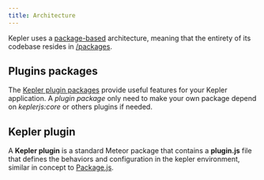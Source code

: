 ```yaml
---
title: Architecture
---
```


Kepler uses a [package-based](http://experimentsinmeteor.com/package-based-architecture/) architecture, meaning that the entirety of its codebase resides in [/packages](https://github.com/Keplerjs/Kepler/tree/master/packages).

## Plugins packages
The [Kepler plugin packages](#kepler-plugins) provide useful features for your Kepler application. A *plugin package* only need to make your own package depend on *keplerjs:core* or others plugins if needed.

## Kepler plugin

A **Kepler plugin** is a standard Meteor package that contains a **plugin.js** file that defines the behaviors and configuration in the kepler environment, similar in concept to [Package.js](http://docs.meteor.com/api/packagejs.html).
